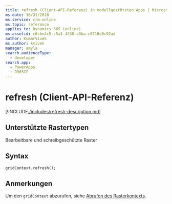 ```yaml
---
title: refresh (Client-API-Referenz) in modellgestützten Apps | MicrosoftDocs
ms.date: 10/31/2018
ms.service: crm-online
ms.topic: reference
applies_to: Dynamics 365 (online)
ms.assetid: c6cbe4c5-c5a1-4330-a3ba-c0716e0c92ad
author: KumarVivek
ms.author: kvivek
manager: amyla
search.audienceType:
  - developer
search.app:
  - PowerApps
  - D365CE
---
```

# <a name="refresh-client-api-reference"></a>refresh (Client-API-Referenz)



[!INCLUDE[./includes/refresh-description.md](./includes/refresh-description.md)]

## <a name="grid-types-supported"></a>Unterstützte Rastertypen

Bearbeitbare und schreibgeschützte Raster

## <a name="syntax"></a>Syntax

`gridContext.refresh();`

## <a name="remarks"></a>Anmerkungen

Um den `gridContext` abzurufen, siehe [Abrufen des Rasterkontexts](../../grids.md#bkmk_gridcontext). 


